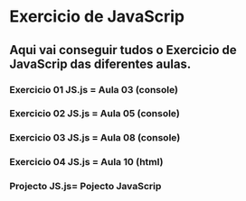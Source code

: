 # Exercicio de JavaScrip

## Aqui vai conseguir tudos o Exercicio de JavaScrip das diferentes aulas.

### Exercicio 01 JS.js = Aula 03 (console)
### Exercicio 02 JS.js = Aula 05 (console)
### Exercicio 03 JS.js = Aula 08 (console)
### Exercicio 04 JS.js = Aula 10 (html)
### Projecto JS.js= Pojecto JavaScrip
